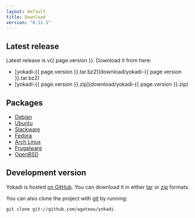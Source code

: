 ```yaml
---
layout: default
title: Download
version: "0.11.1"
---
```

## Latest release

Latest release is v{{ page.version }}. Download it from here:

- [yokadi-{{ page.version }}.tar.bz2](download/yokadi-{{ page.version }}.tar.bz2)
- [yokadi-{{ page.version }}.zip](download/yokadi-{{ page.version }}.zip)

## Packages

- [Debian][debian]
- [Ubuntu][ubuntu]
- [Slackware][slackware]
- [Fedora][rpmfind]
- [Arch Linux][arch]
- [Frugalware][frugal]
- [OpenBSD][openbsd]


## Development version

Yokadi is hosted [on GitHub][yokadi-github]. You can download it in either
[tar][master-tar] or [zip][master-zip] formats.

You can also clone the project with [git][] by running:

    git clone git://github.com/agateau/yokadi

[yokadi-github]: http://github.com/agateau/yokadi
[master-zip]: http://github.com/agateau/yokadi/zipball/master
[master-tar]: http://github.com/agateau/yokadi/tarball/master
[git]: http://git-scm.com
[debian]: http://packages.debian.org/search?searchon=names&keywords=yokadi
[ubuntu]: http://packages.ubuntu.com/search?searchon=names&keywords=yokadi
[rpmfind]: http://www.rpmfind.net/linux/rpm2html/search.php?query=yokadi
[openbsd]: http://openports.se/productivity/yokadi
[arch]: http://aur.archlinux.org/packages.php?ID=23998
[frugal]: http://frugalware.org/packages/64105
[slackware]: http://github.com/pprkut/slackbuilds-beta/tree/master/good/yokadi/
